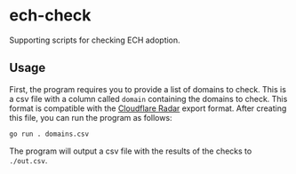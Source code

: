 # ech-check

Supporting scripts for checking ECH adoption.

## Usage

First, the program requires you to provide a list of domains to check. This is a csv file with a column called `domain` containing the domains to check. This format is compatible with the [Cloudflare Radar](https://radar.cloudflare.com/) export format. After creating this file, you can run the program as follows:

```bash
go run . domains.csv
```

The program will output a csv file with the results of the checks to `./out.csv`.